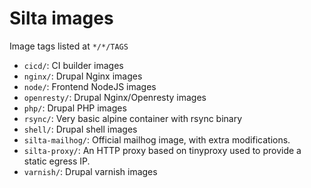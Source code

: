 # Silta images

Image tags listed at `*/*/TAGS`

- `cicd/`: CI builder images
- `nginx/`: Drupal Nginx images
- `node/`: Frontend NodeJS images
- `openresty/`: Drupal Nginx/Openresty images
- `php/`: Drupal PHP images
- `rsync/`: Very basic alpine container with rsync binary
- `shell/`: Drupal shell images
- `silta-mailhog/`: Official mailhog image, with extra modifications.
- `silta-proxy/`: An HTTP proxy based on tinyproxy used to provide a static egress IP.
- `varnish/`: Drupal varnish images
